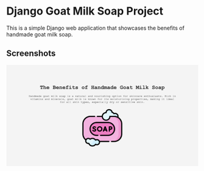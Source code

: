 # Django Goat Milk Soap Project

This is a simple Django web application that showcases the benefits of handmade goat milk soap. 

## Screenshots
![Screenshots](Screenshots/screenshot.png)